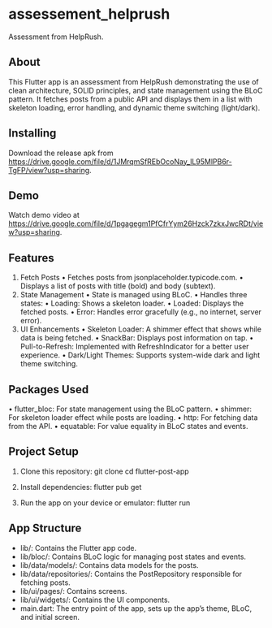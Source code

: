 # assessement_helprush

Assessment from HelpRush.

## About
This Flutter app is an assessment from HelpRush demonstrating  the use of clean architecture, SOLID principles, 
and state management using the BLoC pattern. 
It fetches posts from a public API and displays them in a list with skeleton loading, 
error handling, and dynamic theme switching (light/dark).

## Installing
Download the release apk from https://drive.google.com/file/d/1JMrqmSfREbOcoNay_lL95MlPB6r-TgFP/view?usp=sharing.

## Demo
Watch demo video at https://drive.google.com/file/d/1pgagegm1PfCfrYym26Hzck7zkxJwcRDt/view?usp=sharing.

## Features
1.	Fetch Posts
•	Fetches posts from jsonplaceholder.typicode.com.
•	Displays a list of posts with title (bold) and body (subtext).
2.	State Management
•	State is managed using BLoC.
•	Handles three states:
•	Loading: Shows a skeleton loader.
•	Loaded: Displays the fetched posts.
•	Error: Handles error gracefully (e.g., no internet, server error).
3.	UI Enhancements
•	Skeleton Loader: A shimmer effect that shows while data is being fetched.
•	SnackBar: Displays post information on tap.
•	Pull-to-Refresh: Implemented with RefreshIndicator for a better user experience.
•	Dark/Light Themes: Supports system-wide dark and light theme switching.

## Packages Used
•	flutter_bloc: For state management using the BLoC pattern.
•	shimmer: For skeleton loader effect while posts are loading.
•	http: For fetching data from the API.
•	equatable: For value equality in BLoC states and events.

## Project Setup
1.	Clone this repository:
      git clone <repo-url>
      cd flutter-post-app

2. 	Install dependencies:
      flutter pub get

3.	Run the app on your device or emulator:
      flutter run

## App Structure
-	lib/: Contains the Flutter app code.
-	lib/bloc/: Contains BLoC logic for managing post states and events.
-	lib/data/models/: Contains data models for the posts.
-	lib/data/repositories/: Contains the PostRepository responsible for fetching posts.
-	lib/ui/pages/: Contains screens.
-	lib/ui/widgets/: Contains the UI components.
-	main.dart: The entry point of the app, sets up the app’s theme, BLoC, and initial screen.
